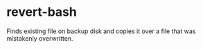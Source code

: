 # revert-bash

Finds existing file on backup disk and copies it over a file that was mistakenly overwritten.

